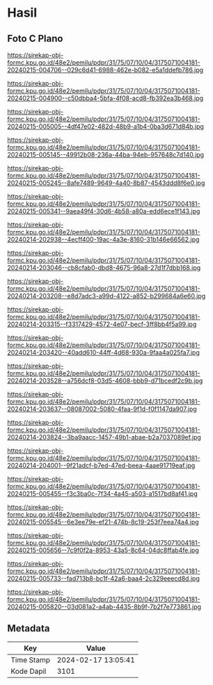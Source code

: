 # Hasil

## Foto C Plano

https://sirekap-obj-formc.kpu.go.id/48e2/pemilu/pdpr/31/75/07/10/04/3175071004181-20240215-004706--029c6d41-6988-462e-b082-e5a1ddefb786.jpg

https://sirekap-obj-formc.kpu.go.id/48e2/pemilu/pdpr/31/75/07/10/04/3175071004181-20240215-004900--c50dbba4-5bfa-4f08-acd8-fb392ea3b468.jpg

https://sirekap-obj-formc.kpu.go.id/48e2/pemilu/pdpr/31/75/07/10/04/3175071004181-20240215-005005--4df47e02-482d-48b9-a1b4-0ba3d671d84b.jpg

https://sirekap-obj-formc.kpu.go.id/48e2/pemilu/pdpr/31/75/07/10/04/3175071004181-20240215-005145--49912b08-236a-44ba-94eb-957648c7d140.jpg

https://sirekap-obj-formc.kpu.go.id/48e2/pemilu/pdpr/31/75/07/10/04/3175071004181-20240215-005245--8afe7489-9649-4a40-8b87-4543ddd8f6e0.jpg

https://sirekap-obj-formc.kpu.go.id/48e2/pemilu/pdpr/31/75/07/10/04/3175071004181-20240215-005341--9aea49f4-30d6-4b58-a80a-edd6ece1f143.jpg

https://sirekap-obj-formc.kpu.go.id/48e2/pemilu/pdpr/31/75/07/10/04/3175071004181-20240214-202938--4ecff400-19ac-4a3e-8160-31b146e66562.jpg

https://sirekap-obj-formc.kpu.go.id/48e2/pemilu/pdpr/31/75/07/10/04/3175071004181-20240214-203046--cb8cfab0-dbd8-4675-96a8-27d1f7dbb168.jpg

https://sirekap-obj-formc.kpu.go.id/48e2/pemilu/pdpr/31/75/07/10/04/3175071004181-20240214-203208--e8d7adc3-a99d-4122-a852-b299684a6e60.jpg

https://sirekap-obj-formc.kpu.go.id/48e2/pemilu/pdpr/31/75/07/10/04/3175071004181-20240214-203315--f3317429-4572-4e07-becf-3ff8bb4f5a99.jpg

https://sirekap-obj-formc.kpu.go.id/48e2/pemilu/pdpr/31/75/07/10/04/3175071004181-20240214-203420--40add610-44ff-4d68-930a-9faa4a025fa7.jpg

https://sirekap-obj-formc.kpu.go.id/48e2/pemilu/pdpr/31/75/07/10/04/3175071004181-20240214-203528--a756dcf8-03d5-4608-bbb9-d71bcedf2c9b.jpg

https://sirekap-obj-formc.kpu.go.id/48e2/pemilu/pdpr/31/75/07/10/04/3175071004181-20240214-203637--08087002-5080-4faa-9f1d-f0f1147da907.jpg

https://sirekap-obj-formc.kpu.go.id/48e2/pemilu/pdpr/31/75/07/10/04/3175071004181-20240214-203824--3ba9aacc-1457-49b1-abae-b2a7037089ef.jpg

https://sirekap-obj-formc.kpu.go.id/48e2/pemilu/pdpr/31/75/07/10/04/3175071004181-20240214-204001--9f21adcf-b7ed-47ed-beea-4aae91719eaf.jpg

https://sirekap-obj-formc.kpu.go.id/48e2/pemilu/pdpr/31/75/07/10/04/3175071004181-20240215-005455--f3c3ba0c-7f34-4a45-a503-a1517bd8af41.jpg

https://sirekap-obj-formc.kpu.go.id/48e2/pemilu/pdpr/31/75/07/10/04/3175071004181-20240215-005545--6e3ee79e-ef21-474b-8c19-253f7eea74a4.jpg

https://sirekap-obj-formc.kpu.go.id/48e2/pemilu/pdpr/31/75/07/10/04/3175071004181-20240215-005656--7c9f0f2a-8953-43a5-8c64-04dc8ffab4fe.jpg

https://sirekap-obj-formc.kpu.go.id/48e2/pemilu/pdpr/31/75/07/10/04/3175071004181-20240215-005733--fad713b8-bc1f-42a6-baa4-2c329eeecd8d.jpg

https://sirekap-obj-formc.kpu.go.id/48e2/pemilu/pdpr/31/75/07/10/04/3175071004181-20240215-005820--03d081a2-a4ab-4435-8b9f-7b2f7e773861.jpg


## Metadata

| Key        | Value               |
| ---------- | ------------------- |
| Time Stamp | 2024-02-17 13:05:41 |
| Kode Dapil | 3101                |



